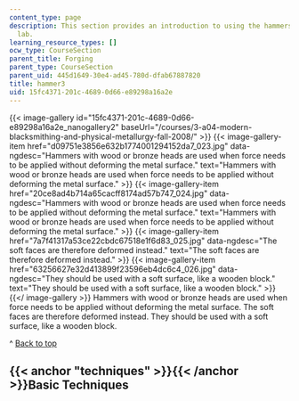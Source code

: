 ```yaml
---
content_type: page
description: This section provides an introduction to using the hammers in the blacksmithing
  lab.
learning_resource_types: []
ocw_type: CourseSection
parent_title: Forging
parent_type: CourseSection
parent_uid: 445d1649-30e4-ad45-780d-dfab67887820
title: hammer3
uid: 15fc4371-201c-4689-0d66-e89298a16a2e
---
```


{{< image-gallery id="15fc4371-201c-4689-0d66-e89298a16a2e_nanogallery2" baseUrl="/courses/3-a04-modern-blacksmithing-and-physical-metallurgy-fall-2008/" >}}
{{< image-gallery-item href="d09751e3856e632b1774001294152da7_023.jpg" data-ngdesc="Hammers with wood or bronze heads are used when force needs to be applied without deforming the metal surface." text="Hammers with wood or bronze heads are used when force needs to be applied without deforming the metal surface." >}}
{{< image-gallery-item href="20ce8ad4b714a65cacff8174ad57b747_024.jpg" data-ngdesc="Hammers with wood or bronze heads are used when force needs to be applied without deforming the metal surface." text="Hammers with wood or bronze heads are used when force needs to be applied without deforming the metal surface." >}}
{{< image-gallery-item href="7a7f41317a53ce22cbdc67518e1f6d83_025.jpg" data-ngdesc="The soft faces are therefore deformed instead." text="The soft faces are therefore deformed instead." >}}
{{< image-gallery-item href="63256627e32d413899f23596eb4dc6c4_026.jpg" data-ngdesc="They should be used with a soft surface, like a wooden block." text="They should be used with a soft surface, like a wooden block." >}}
{{</ image-gallery >}}
Hammers with wood or bronze heads are used when force needs to be applied without deforming the metal surface. The soft faces are therefore deformed instead. They should be used with a soft surface, like a wooden block.

^ [Back to top](#top)

{{< anchor "techniques" >}}{{< /anchor >}}Basic Techniques
----------------------------------------------------------